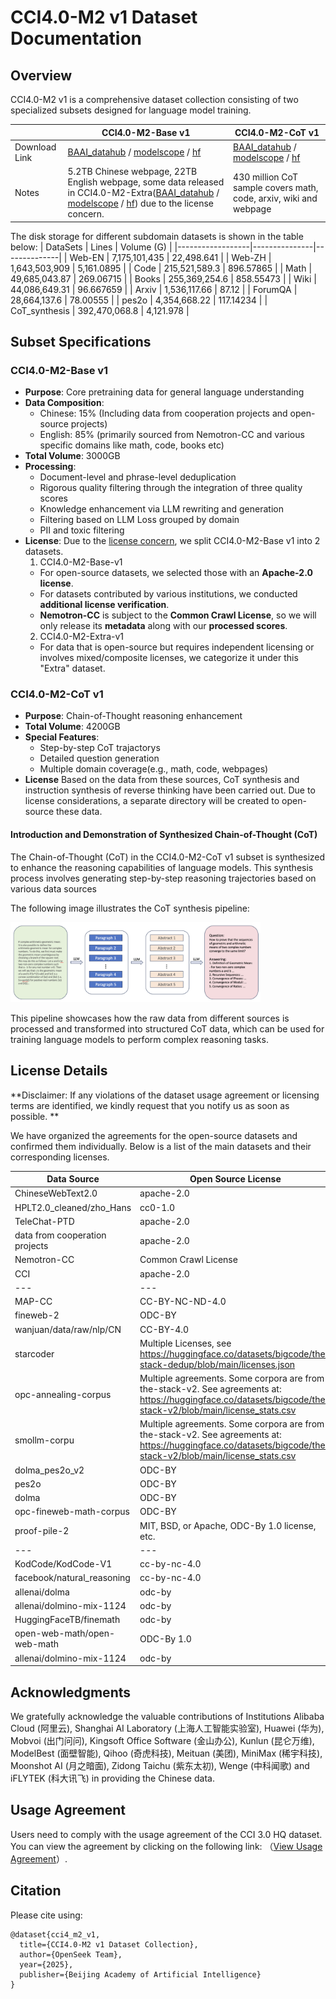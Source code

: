 # CCI4.0-M2 v1 Dataset Documentation

## Overview
CCI4.0-M2 v1 is a comprehensive dataset collection consisting of two specialized subsets designed for language model training. 

|| CCI4.0-M2-Base v1 | CCI4.0-M2-CoT v1 |
|--|--|--|
|Download Link| [BAAI_datahub](https://data.baai.ac.cn/datadetail/BAAI-CCI4.0-M2-Base-v1) / [modelscope](https://www.modelscope.cn/datasets/BAAI/CCI4.0-M2-Base-v1) / [hf](https://huggingface.co/datasets/BAAI/CCI4.0-M2-Base-v1) | [BAAI_datahub](https://data.baai.ac.cn/datadetail/BAAI-CCI4.0-M2-CoT-v1) / [modelscope](https://www.modelscope.cn/datasets/BAAI/CCI4.0-M2-CoT-v1) / [hf](https://huggingface.co/datasets/BAAI/CCI4.0-M2-CoT-v1) |
|Notes| 5.2TB Chinese webpage, 22TB English webpage, some data released in CCI4.0-M2-Extra([BAAI_datahub](https://data.baai.ac.cn/datadetail/BAAI-CCI4.0-M2-Extra-v1) / [modelscope](https://www.modelscope.cn/datasets/BAAI/CCI4.0-M2-Extra-v1) / [hf](https://huggingface.co/datasets/BAAI/CCI4.0-M2-Extra-v1)) due to the license concern. | 430 million CoT sample covers math, code, arxiv, wiki and webpage|

The disk storage for different subdomain datasets is shown in the table below:
| DataSets         | Lines         | Volume (G)   |
|------------------|---------------|--------------|
| Web-EN           | 7,175,101,435 | 22,498.641   |
| Web-ZH           | 1,643,503,909 | 5,161.0895   |
| Code             | 215,521,589.3 | 896.57865    |
| Math             | 49,685,043.87 | 269.06715    |
| Books            | 255,369,254.6 | 858.55473    |
| Wiki             | 44,086,649.31 | 96.667659    |
| Arxiv            | 1,536,117.66  | 87.12        |
| ForumQA          | 28,664,137.6  | 78.00555     |
| pes2o            | 4,354,668.22  | 117.14234    |
| CoT_synthesis    | 392,470,068.8 | 4,121.978    |


## Subset Specifications

### CCI4.0-M2-Base v1
- **Purpose**: Core pretraining data for general language understanding
- **Data Composition**:
  - Chinese: 15% (Including data from cooperation projects and open-source projects)
  - English: 85% (primarily sourced from Nemotron-CC and various specific domains like math, code, books etc)
- **Total Volume**: 3000GB
- **Processing**:
  - Document-level and phrase-level deduplication
  - Rigorous quality filtering through the integration of three quality scores
  - Knowledge enhancement via LLM rewriting and generation
  - Filtering based on LLM Loss grouped by domain
  - PII and toxic filtering
- **License**:
  Due to the [license concern](#license-details), we split CCI4.0-M2-Base v1 into 2 datasets.
  1. CCI4.0-M2-Base-v1 
    - For open-source datasets, we selected those with an **Apache-2.0 license**.  
    - For datasets contributed by various institutions, we conducted **additional license verification**.  
    - **Nemotron-CC** is subject to the **Common Crawl License**, so we will only release its **metadata** along with our **processed scores**.  
  2. CCI4.0-M2-Extra-v1
    - For data that is open-source but requires independent licensing or involves mixed/composite licenses, we categorize it under this "Extra" dataset.

### CCI4.0-M2-CoT v1 
- **Purpose**: Chain-of-Thought reasoning enhancement
- **Total Volume**: 4200GB
- **Special Features**:
  - Step-by-step CoT trajactorys
  - Detailed question generation
  - Multiple domain coverage(e.g., math, code, webpages)
- **License**
  Based on the data from these sources, CoT synthesis and instruction synthesis of reverse thinking have been carried out. Due to license considerations, a separate directory will be created to open-source these data.

#### Introduction and Demonstration of Synthesized Chain-of-Thought (CoT)

The Chain-of-Thought (CoT) in the CCI4.0-M2-CoT v1 subset is synthesized to enhance the reasoning capabilities of language models. This synthesis process involves generating step-by-step reasoning trajectories based on various data sources

The following image illustrates the CoT synthesis pipeline:

<img src="CoT_Pipeline.png" alt="CoT_Pipeline" width="400"/>

This pipeline showcases how the raw data from different sources is processed and transformed into structured CoT data, which can be used for training language models to perform complex reasoning tasks.

## License Details
**Disclaimer: If any violations of the dataset usage agreement or licensing terms are identified, we kindly request that you notify us as soon as possible. **

We have organized the agreements for the open-source datasets and confirmed them individually. Below is a list of the main datasets and their corresponding licenses.

| Data Source | Open Source License |
| --- | --- |
| ChineseWebText2.0 | apache-2.0 |
| HPLT2.0_cleaned/zho_Hans | cc0-1.0 |
| TeleChat-PTD | apache-2.0 |
| data from cooperation projects  | apache-2.0 |
| Nemotron-CC | Common Crawl License |
| CCI | apache-2.0 |
| --- | --- |
| MAP-CC | CC-BY-NC-ND-4.0 |
| fineweb-2 | ODC-BY |
| wanjuan/data/raw/nlp/CN | CC-BY-4.0 |
| starcoder | Multiple Licenses, see https://huggingface.co/datasets/bigcode/the-stack-dedup/blob/main/licenses.json |
| opc-annealing-corpus | Multiple agreements. Some corpora are from the-stack-v2. See agreements at: https://huggingface.co/datasets/bigcode/the-stack-v2/blob/main/license_stats.csv |
| smollm-corpu | Multiple agreements. Some corpora are from the-stack-v2. See agreements at: https://huggingface.co/datasets/bigcode/the-stack-v2/blob/main/license_stats.csv |
| dolma_pes2o_v2 | ODC-BY |
| pes2o | ODC-BY |
| dolma | ODC-BY |
| opc-fineweb-math-corpus | ODC-BY |
| proof-pile-2 | MIT, BSD, or Apache, ODC-By 1.0 license, etc. |
| --- | --- |
| KodCode/KodCode-V1 | cc-by-nc-4.0 |
| facebook/natural_reasoning | cc-by-nc-4.0 |
| allenai/dolma | odc-by |
| allenai/dolmino-mix-1124 | odc-by |
| HuggingFaceTB/finemath | odc-by |
| open-web-math/open-web-math | ODC-By 1.0 |
| allenai/dolmino-mix-1124 | odc-by |

## Acknowledgments
We gratefully acknowledge the valuable contributions of Institutions Alibaba Cloud (阿里云), Shanghai AI Laboratory (上海人工智能实验室), Huawei (华为), Mobvoi (出门问问), Kingsoft Office Software (金山办公), Kunlun (昆仑万维), ModelBest (面壁智能), Qihoo (奇虎科技), Meituan (美团),  MiniMax (稀宇科技), Moonshot AI (月之暗面), Zidong Taichu (紫东太初), Wenge (中科闻歌) and iFLYTEK (科大讯飞) in providing the Chinese data.

## Usage Agreement
Users need to comply with the usage agreement of the CCI 3.0 HQ dataset. You can view the agreement by clicking on the following link: （[View Usage Agreement](https://data.baai.ac.cn/resources/agreement/cci_usage_aggrement.pdf)）.

## Citation
Please cite using:
```
@dataset{cci4_m2_v1,
  title={CCI4.0-M2 v1 Dataset Collection},
  author={OpenSeek Team},
  year={2025},
  publisher={Beijing Academy of Artificial Intelligence}
}
```
